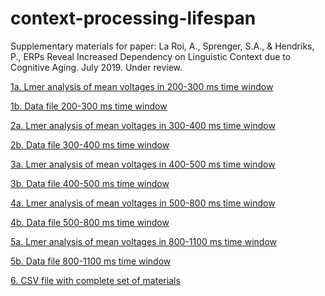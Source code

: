 # context-processing-lifespan
Supplementary materials for paper: La Roi, A., Sprenger, S.A., & Hendriks, P., ERPs Reveal Increased Dependency on Linguistic 
Context due to Cognitive Aging. July 2019. Under review.

[1a. Lmer analysis of mean voltages in 200-300 ms time window](./analysis_MAthesis_200-300_final.Rmd)

[1b. Data file 200-300 ms time window](./T1_final.rdat)

[2a. Lmer analysis of mean voltages in 300-400 ms time window](./analysis_MAthesis_300-400_final.Rmd)

[2b. Data file 300-400 ms time window](./T2_final.rdat)

[3a. Lmer analysis of mean voltages in 400-500 ms time window](./analysis_MAthesis_400-500_final.Rmd)

[3b. Data file 400-500 ms time window](./T3_final.rdat)

[4a. Lmer analysis of mean voltages in 500-800 ms time window](./analysis_MAthesis_500-800_final.Rmd)

[4b. Data file 500-800 ms time window](./T4_final.rdat)

[5a. Lmer analysis of mean voltages in 800-1100 ms time window](./analysis_MAthesis_800-1100_final.Rmd)

[5b. Data file 800-1100 ms time window](./T1_final.rdat)

[6. CSV file with complete set of materials](./materials_complete_paper.csv)
